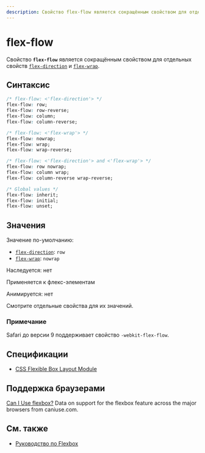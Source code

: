```yaml
---
description: Свойство flex-flow является сокращённым свойством для отдельных свойств flex-direction и flex-wrap
---
```


# flex-flow

Свойство **`flex-flow`** является сокращённым свойством для отдельных свойств [`flex-direction`](flex-direction.md) и [`flex-wrap`](flex-wrap.md).

## Синтаксис

```css
/* flex-flow: <'flex-direction'> */
flex-flow: row;
flex-flow: row-reverse;
flex-flow: column;
flex-flow: column-reverse;

/* flex-flow: <'flex-wrap'> */
flex-flow: nowrap;
flex-flow: wrap;
flex-flow: wrap-reverse;

/* flex-flow: <'flex-direction'> and <'flex-wrap'> */
flex-flow: row nowrap;
flex-flow: column wrap;
flex-flow: column-reverse wrap-reverse;

/* Global values */
flex-flow: inherit;
flex-flow: initial;
flex-flow: unset;
```

## Значения

Значение по-умолчанию:

- [`flex-direction`](flex-direction.md): `row`
- [`flex-wrap`](flex-wrap.md): `nowrap`

Наследуется: нет

Применяется к флекс-элементам

Анимируется: нет

Смотрите отдельные свойства для их значений.

### Примечание

Safari до версии 9 поддерживает свойство `-webkit-flex-flow`.

## Спецификации

- [CSS Flexible Box Layout Module](https://www.w3.org/TR/css-flexbox/#propdef-flex-flow)

## Поддержка браузерами

<p class="ciu_embed" data-feature="flexbox" data-periods="future_1,current,past_1,past_2">
  <a href="http://caniuse.com/#feat=flexbox">Can I Use flexbox?</a> Data on support for the flexbox feature across the major browsers from caniuse.com.
</p>

## См. также

- [Руководство по Flexbox](flex-guide/flex-1.md)
